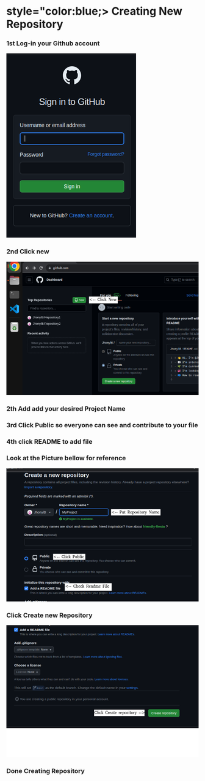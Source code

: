 <h1> style="color:blue;> Creating New Repository</h1>
  
  <p><h3>1st Log-in your Github account</h3></p>
  <img src="https://github.com/JhonylB/MyProject/blob/main/Pictures/1.png">
  
  <p><h3>2nd Click new</h3></p>
  <img src="https://github.com/JhonylB/MyProject/blob/main/Pictures/2.png">
  
  <p><h3>2th Add add your desired Project Name</h3></p>
  <p><h3>3rd Click Public so everyone can see and contribute to your file</h3></p>
  <p><h3>4th click README to add file </h3></p>
  <p><h3> Look at the Picture bellow for reference </h3></p>
  <img src="https://github.com/JhonylB/MyProject/blob/main/Pictures/3.png">
  
  <p><h3>Click Create new Repository</h3></p>
  <img src="https://github.com/JhonylB/MyProject/blob/main/Pictures/4.png">
  
  <p><h3>Done Creating Repository</h3></p>
